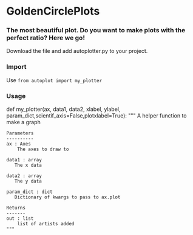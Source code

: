 # GoldenCirclePlots
### The most beautiful plot. Do you want to make plots with the perfect ratio? Here we go! 


Download the file and add autoplotter.py to your project.

### Import
Use `from autoplot import my_plotter`


### Usage

def my_plotter(ax, data1, data2, xlabel, ylabel, param_dict,scientif_axis=False,plotxlabel=True):
    """
    A helper function to make a graph

    Parameters
    ----------
    ax : Axes
        The axes to draw to

    data1 : array
       The x data

    data2 : array
       The y data

    param_dict : dict
       Dictionary of kwargs to pass to ax.plot

    Returns
    -------
    out : list
        list of artists added
    """
